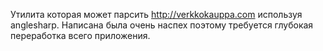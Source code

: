 Утилита которая может парсить http://verkkokauppa.com используя anglesharp. Написана была очень наспех поэтому требуется глубокая переработка всего приложения.
